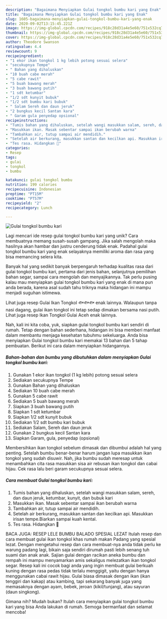 ```yaml
---
description: "Bagaimana Menyiapkan Gulai tongkol bumbu kari yang Enak"
title: "Bagaimana Menyiapkan Gulai tongkol bumbu kari yang Enak"
slug: 1605-bagaimana-menyiapkan-gulai-tongkol-bumbu-kari-yang-enak
date: 2020-09-02T13:15:45.221Z
image: https://img-global.cpcdn.com/recipes/918c28d31a4e5e60/751x532cq70/gulai-tongkol-bumbu-kari-foto-resep-utama.jpg
thumbnail: https://img-global.cpcdn.com/recipes/918c28d31a4e5e60/751x532cq70/gulai-tongkol-bumbu-kari-foto-resep-utama.jpg
cover: https://img-global.cpcdn.com/recipes/918c28d31a4e5e60/751x532cq70/gulai-tongkol-bumbu-kari-foto-resep-utama.jpg
author: Theodore Swanson
ratingvalue: 4.4
reviewcount: 9
recipeingredient:
- "1 ekor ikan tongkol 1 kg lebih potong sesuai selera"
- "secukupnya Tempe"
- " Bahan yang dihaluskan"
- "10 buah cabe merah"
- "5 cabe rawit"
- "5 buah bawang merah"
- "3 buah bawang putih"
- "1 sdt ketumbar"
- "1/2 sdt kunyit bubuk"
- "1/2 sdt bumbu kari bubuk"
- " Salam Sereh dan daun jeruk"
- "2 bungkus kecil Santan kara"
- " Garam gula penyedap opsional"
recipeinstructions:
- "Tumis bahan yang dihaluskan, setelah wangi masukkan salam, sereh, dan daun jeruk, ketumbar, kunyit, dan bubuk kari"
- "Masukkan ikan. Masak sebentar sampai ikan berubah warna"
- "Tambahkan air, tutup sampai air mendidih."
- "Setelah air berkurang, masukkan santan dan kecilkan api. Masukkan irisan tempe.Biarkan sampai kuah kental."
- "Tes rasa. Hidangkan 🥰"
categories:
- Resep
tags:
- gulai
- tongkol
- bumbu

katakunci: gulai tongkol bumbu 
nutrition: 199 calories
recipecuisine: Indonesian
preptime: "PT15M"
cooktime: "PT57M"
recipeyield: "2"
recipecategory: Lunch

---
```



![Gulai tongkol bumbu kari](https://img-global.cpcdn.com/recipes/918c28d31a4e5e60/751x532cq70/gulai-tongkol-bumbu-kari-foto-resep-utama.jpg)

Lagi mencari ide resep gulai tongkol bumbu kari yang unik? Cara membuatnya memang susah-susah gampang. Jika salah mengolah maka hasilnya akan hambar dan justru cenderung tidak enak. Padahal gulai tongkol bumbu kari yang enak selayaknya memiliki aroma dan rasa yang bisa memancing selera kita.

Banyak hal yang sedikit banyak berpengaruh terhadap kualitas rasa dari gulai tongkol bumbu kari, pertama dari jenis bahan, selanjutnya pemilihan bahan segar, sampai cara mengolah dan menyajikannya. Tak perlu pusing kalau mau menyiapkan gulai tongkol bumbu kari yang enak di mana pun anda berada, karena asal sudah tahu triknya maka hidangan ini mampu menjadi suguhan istimewa.

Lihat juga resep Gulai Ikan Tongkol 🐟🐟🐟 enak lainnya. Walaupun tanpa nasi dagang, gulai ikan tongkol ini tetap sedap dimakan bersama nasi putih. Lihat juga resep Ikan Tongkol Gulai Aceh enak lainnya.


Nah, kali ini kita coba, yuk, siapkan gulai tongkol bumbu kari sendiri di rumah. Tetap dengan bahan sederhana, hidangan ini bisa memberi manfaat dalam membantu menjaga kesehatan tubuhmu sekeluarga. Anda bisa menyiapkan Gulai tongkol bumbu kari memakai 13 bahan dan 5 tahap pembuatan. Berikut ini cara dalam menyiapkan hidangannya.

<!--inarticleads1-->

##### Bahan-bahan dan bumbu yang dibutuhkan dalam menyiapkan Gulai tongkol bumbu kari:

1. Gunakan 1 ekor ikan tongkol (1 kg lebih) potong sesuai selera
1. Sediakan secukupnya Tempe
1. Gunakan  Bahan yang dihaluskan
1. Sediakan 10 buah cabe merah
1. Gunakan 5 cabe rawit
1. Sediakan 5 buah bawang merah
1. Siapkan 3 buah bawang putih
1. Siapkan 1 sdt ketumbar
1. Siapkan 1/2 sdt kunyit bubuk
1. Sediakan 1/2 sdt bumbu kari bubuk
1. Sediakan  Salam, Sereh dan daun jeruk
1. Gunakan 2 bungkus kecil Santan kara
1. Siapkan  Garam, gula, penyedap (opsional)


Membersihkan ikan tongkol sebelum dimasak dan dibumbui adalah hal yang penting. Setelah bumbu benar-benar harum jangan lupa masukkan ikan tongkol yang sudah disuwir. Nah, jika bumbu sudah meresap untuk menambahkan cita rasa masukkan sisa air rebusan ikan tongkol dan cabai hijau. Cek rasa lalu beri garam secukupnya sesuai selera. 

<!--inarticleads2-->

##### Cara membuat Gulai tongkol bumbu kari:

1. Tumis bahan yang dihaluskan, setelah wangi masukkan salam, sereh, dan daun jeruk, ketumbar, kunyit, dan bubuk kari
1. Masukkan ikan. Masak sebentar sampai ikan berubah warna
1. Tambahkan air, tutup sampai air mendidih.
1. Setelah air berkurang, masukkan santan dan kecilkan api. Masukkan irisan tempe.Biarkan sampai kuah kental.
1. Tes rasa. Hidangkan 🥰


BACA JUGA: RESEP LELE BUMBU BALADO SPESIAL LEZAT Itulah resep dan cara membuat gulai ikan tongkol khas rumah makan Padang yang spesial lezat. Dengan mengetahui resep dan cara membuat-nya anda tidak perlu ke warung padang lagi, bikain saja sendiri dirumah pasti lebih senang tuh suami dan anak anak. Sajian gulai dengan racikan aneka bumbu dan rempah ini mampu menyamarkan amis sekaligus melezatkan ikan tongkol segar. Resep kali ini cocok bagi anda yang ingin membuat gulai berkuah kuning dengan rasa pedas tidak terlalu menggigit, yaitu dengan hanya menggunakan cabai rawit hijau. Gulai biasa dimasak dengan ikan (ikan tenggiri dan kakap) atau kambing, tapi sekarang banyak juga yang memasaknya dengan ayam, bebek, jeroan (kikil/tunjang), atau sayuran (daun singkong). 

Gimana nih? Mudah bukan? Itulah cara menyiapkan gulai tongkol bumbu kari yang bisa Anda lakukan di rumah. Semoga bermanfaat dan selamat mencoba!
